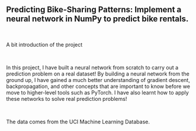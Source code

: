 <p><strong><h2>Predicting Bike-Sharing Patterns: Implement a neural network in NumPy to predict bike rentals.</h2></strong></p>
<br>
<p>A bit introduction of the project</p><br>
<p>In this project, I have built a neural network from scratch to carry out a prediction problem on a real dataset! By building a neural network from the ground up, I have gained a much better understanding of gradient descent, backpropagation, and other concepts that are important to know before we move to higher-level tools such as PyTorch. I have also learnt how to apply these networks to solve real prediction problems!<p>
  <br>
  <p>The data comes from the UCI Machine Learning Database.</p>
